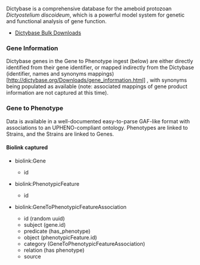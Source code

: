 Dictybase is a comprehensive database for the ameboid protozoan _Dictyostelium discoideum_, which is a powerful model system for genetic and functional analysis of gene function.

* [Dictybase Bulk Downloads](http://dictybase.org/db/cgi-bin/dictyBase/download)


### Gene Information

Dictybase genes in the Gene to Phenotype ingest (below) are either directly identified from their gene identifier, or mapped indirectly from the Dictybase (identifier, names and synonyms mappings)[http://dictybase.org/Downloads/gene_information.html] , with synonyms being populated as available (note: associated mappings of gene product information are not captured at this time).

### Gene to Phenotype

Data is available in a well-documented easy-to-parse GAF-like format with associations to an UPHENO-compliant ontology. Phenotypes are linked to Strains, and the Strains are linked to Genes.

#### Biolink captured

* biolink:Gene
    * id

* biolink:PhenotypicFeature
    * id

* biolink:GeneToPhenotypicFeatureAssociation
    * id (random uuid)
    * subject (gene.id)
    * predicate (has_phenotype)
    * object (phenotypicFeature.id)
    * category (GeneToPhenotypicFeatureAssociation)
    * relation (has phenotype)
    * source

